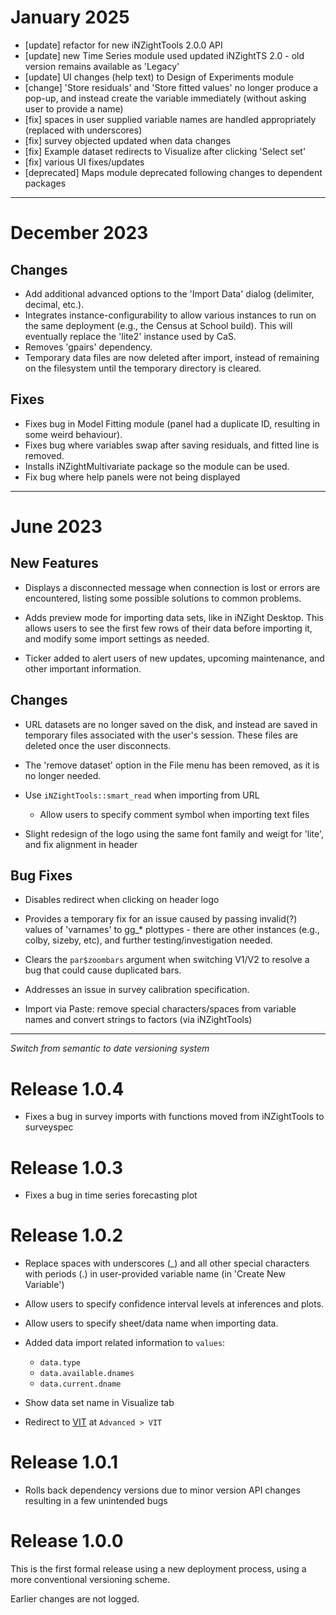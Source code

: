 # January 2025

- [update] refactor for new iNZightTools 2.0.0 API
- [update] new Time Series module used updated iNZightTS 2.0 - old version remains available as 'Legacy'
- [update] UI changes (help text) to Design of Experiments module
- [change] 'Store residuals' and 'Store fitted values' no longer produce a pop-up, and instead create the variable immediately (without asking user to provide a name)
- [fix] spaces in user supplied variable names are handled appropriately (replaced with underscores)
- [fix] survey objected updated when data changes
- [fix] Example dataset redirects to Visualize after clicking 'Select set'
- [fix] various UI fixes/updates
- [deprecated] Maps module deprecated following changes to dependent packages

---

# December 2023

## Changes

- Add additional advanced options to the 'Import Data' dialog (delimiter, decimal, etc.).
- Integrates instance-configurability to allow various instances to run on the same deployment (e.g., the Census at School build). This will eventually replace the 'lite2' instance used by CaS.
- Removes 'gpairs' dependency.
- Temporary data files are now deleted after import, instead of remaining on the filesystem until the temporary directory is cleared.

## Fixes

- Fixes bug in Model Fitting module (panel had a duplicate ID, resulting in some weird behaviour).
- Fixes bug where variables swap after saving residuals, and fitted line is removed.
- Installs iNZightMultivariate package so the module can be used.
- Fix bug where help panels were not being displayed

---

# June 2023

## New Features

- Displays a disconnected message when connection is lost or errors are encountered, listing some possible solutions to common problems.

- Adds preview mode for importing data sets, like in iNZight Desktop. This allows users to see the first few rows of their data before importing it, and modify some import settings as needed.

- Ticker added to alert users of new updates, upcoming maintenance, and other important information.

## Changes

- URL datasets are no longer saved on the disk, and instead are saved in temporary files associated with the user's session. These files are deleted once the user disconnects.

- The 'remove dataset' option in the File menu has been removed, as it is no longer needed.

- Use `iNZightTools::smart_read` when importing from URL

  - Allow users to specify comment symbol when importing text files

- Slight redesign of the logo using the same font family and weigt for 'lite', and fix alignment in header

## Bug Fixes

- Disables redirect when clicking on header logo

- Provides a temporary fix for an issue caused by passing invalid(?) values of 'varnames' to gg\_\* plottypes - there are other instances (e.g., colby, sizeby, etc), and further testing/investigation needed.

- Clears the `par$zoombars` argument when switching V1/V2 to resolve a bug that could cause duplicated bars.

- Addresses an issue in survey calibration specification.

- Import via Paste: remove special characters/spaces from variable names and convert strings to factors (via iNZightTools)

---

_Switch from semantic to date versioning system_

# Release 1.0.4

- Fixes a bug in survey imports with functions moved from iNZightTools to surveyspec

# Release 1.0.3

- Fixes a bug in time series forecasting plot

# Release 1.0.2

- Replace spaces with underscores (\_) and all other special characters with periods (.) in user-provided variable name (in 'Create New Variable')

- Allow users to specify confidence interval levels at inferences and plots.

- Allow users to specify sheet/data name when importing data.

- Added data import related information to `values`:

  - `data.type`
  - `data.available.dnames`
  - `data.current.dname`

- Show data set name in Visualize tab

- Redirect to [VIT](https://vit.inzight.nz/) at `Advanced > VIT`

# Release 1.0.1

- Rolls back dependency versions due to minor version API changes resulting in a few unintended bugs

# Release 1.0.0

This is the first formal release using a new deployment process, using a more conventional versioning scheme.

Earlier changes are not logged.
